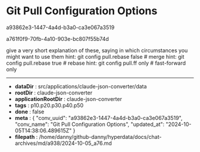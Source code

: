 # Git Pull Configuration Options

a93862e3-1447-4a4d-b3a0-ca3e067a3519

a761f0f9-70fb-4a10-903e-bc807f55b74d

give a very short explanation of these, saying in which circumstances you might want to use them
hint:   git config pull.rebase false  # merge
hint:   git config pull.rebase true   # rebase
hint:   git config pull.ff only       # fast-forward only

---

* **dataDir** : src/applications/claude-json-converter/data
* **rootDir** : claude-json-converter
* **applicationRootDir** : claude-json-converter
* **tags** : p10.p20.p30.p40.p50
* **done** : false
* **meta** : {
  "conv_uuid": "a93862e3-1447-4a4d-b3a0-ca3e067a3519",
  "conv_name": "Git Pull Configuration Options",
  "updated_at": "2024-10-05T14:38:06.489615Z"
}
* **filepath** : /home/danny/github-danny/hyperdata/docs/chat-archives/md/a938/2024-10-05_a76.md